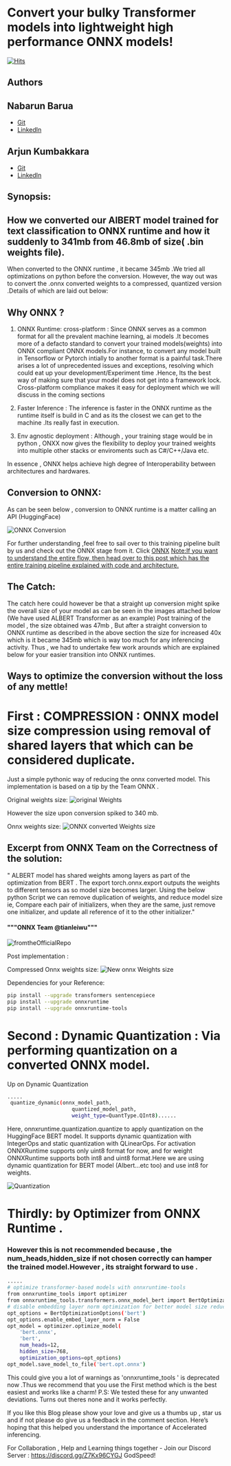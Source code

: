 #  Convert your bulky Transformer models into lightweight high performance ONNX models!

[![Hits](https://hits.seeyoufarm.com/api/count/incr/badge.svg?url=https%3A%2F%2Fgithub.com%2FarjunKumbakkara%2Fonnx_model_size_compression&count_bg=%2379C83D&title_bg=%23555555&icon=&icon_color=%23E7E7E7&title=hits&edge_flat=false)](https://hits.seeyoufarm.com)


## Authors
## Nabarun Barua 
- [Git](https://github.com/nabarunbaruaAIML)
- [LinkedIn](https://www.linkedin.com/in/nabarun-barua-aiml-engineer/)
## Arjun Kumbakkara 
- [Git](https://github.com/arjunKumbakkara)
- [LinkedIn](https://www.linkedin.com/in/arjunkumbakkara/)


## Synopsis:
## How we converted our AlBERT model trained for text classification to ONNX runtime and how it suddenly to 341mb from 46.8mb of size( .bin weights file).
When converted to the ONNX runtime , it became 345mb .We tried all optimizations on python before the conversion. However, the way out was to convert the .onnx converted weights to a compressed, quantized version .Details of which are laid out below:


## Why ONNX ? 
1. ONNX Runtime: cross-platform  : Since ONNX serves as a common format for all the prevalent machine learning, ai models .It becomes more of a defacto
standard to convert your trained models(weights) into ONNX compliant ONNX models.For instance, to convert any model built in Tensorflow or Pytorch intially to 
another format is a painful task.There arises a lot of unprecedented issues and exceptions, resolving which could eat up your development/Experiment time .Hence, Its the best way of making sure that your model does not get into a framework lock.
Cross-platform compliance makes it easy for deployment which we will discuss in the coming sections

2. Faster Inference : The inference is faster in the ONNX runtime as the runtime itself is build in C and as its the closest we can get to the machine .Its really fast in execution.
3. Env agnostic deployment : Although , your training stage would be in python , ONXX now gives the flexibility to deploy your trained weights into multiple other stacks or 
 enviroments such as  C#/C++/Java etc.  

In essence , ONNX helps achieve high degree of Interoperability between architectures and  hardwares. 


## Conversion to ONNX: 

As can be seen below , conversion to ONNX runtime is a matter calling an API (HuggingFace)

![ONNX Conversion](./documentation_elements/onnx.jpeg)

For further understanding ,feel free to sail over to this training pipeline built by us and check out the ONNX stage from it.
Click [ONNX](https://github.com/arjunkumbakkara/CML_with_DVC_on_Transformer_NLP/blob/main/src/stage_04_onnx.py)
[Note:If you want to understand the entire flow, then head over to this post which has the entire training pipeline explained with code and architecture. ](https://medium.com/@arjunkumbakkara/continuous-machine-learning-on-huggingface-transformer-with-dvc-including-weights-biases-1bc4520d210)


## The Catch: 
The catch here could however be that a straight up conversion might spike the overall size of your model as can be seen in the images attached below (We have used ALBERT Transformer as an example)
Post training of the model , the size obtained was 47mb , But after a straight conversion to ONNX runtime as described in the above section the size for increased 40x 
which is it became 345mb which is way too much for any inferencing activity. 
Thus , we had to undertake few work arounds which are explained below for your easier transition into ONNX runtimes.


## Ways to optimize the conversion without the loss of any mettle!

# First : COMPRESSION :  ONNX model size compression using removal of shared layers that which can be considered duplicate. 
Just a simple pythonic way of reducing the onnx converted model. This implementation is based on a tip by the Team ONNX .


Original weights size:
![original Weights](./documentation_elements/sizeone.png)


However the  size upon conversion spiked to 340 mb.

Onnx weights size:
![ONNX converted Weights size](./documentation_elements/sizesecond.png)


## Excerpt from ONNX Team on the Correctness of the solution: 
" ALBERT model has shared weights among layers as part of the optimization from BERT . 
The export  torch.onnx.export outputs the weights to different tensors as so model size becomes larger.
Using the below python Script we can remove duplication of weights, and reduce model size
ie,  Compare each pair of initializers, when they are the same, just remove one initializer, and update all reference of it to the other initializer."
#### """ONNX Team @tianleiwu"""

![fromtheOfficialRepo](./documentation_elements/fromrepo.png)


Post implementation : 

Compressed Onnx weights size:
![New onnx Weights size](./documentation_elements/sizethird.png)



Dependencies for your Reference: 


```bash
pip install --upgrade transformers sentencepiece
pip install --upgrade onnxruntime
pip install --upgrade onnxruntime-tools
```


# Second : Dynamic Quantization :  Via performing quantization on a converted ONNX model. 

Up on Dynamic Quantization 


```bash
.....
 quantize_dynamic(onnx_model_path,
                     quantized_model_path,
                     weight_type=QuantType.QInt8)......

```
Here, onnxruntime.quantization.quantize to apply quantization on the HuggingFace BERT model. It supports dynamic quantization with IntegerOps and static quantization with QLinearOps. For activation ONNXRuntime supports only uint8 format for now, and for weight ONNXRuntime supports both int8 and uint8 format.Here we are using dynamic quantization for BERT model (Albert...etc too) and use int8 for weights.


![Quantization](./documentation_elements/FourthOne.png)






# Thirdly: by Optimizer from ONNX Runtime .
### However this is not recommended because , the num_heads,hidden_size if not chosen correctly can hamper the trained model.However , its straight forward to use .


```bash
.....
# optimize transformer-based models with onnxruntime-tools
from onnxruntime_tools import optimizer
from onnxruntime_tools.transformers.onnx_model_bert import BertOptimizationOptions
# disable embedding layer norm optimization for better model size reduction
opt_options = BertOptimizationOptions('bert')
opt_options.enable_embed_layer_norm = False
opt_model = optimizer.optimize_model(
    'bert.onnx',
    'bert', 
    num_heads=12,
    hidden_size=768,
    optimization_options=opt_options)
opt_model.save_model_to_file('bert.opt.onnx')

```


This could give you a lot of warnings as  'onnxruntime_tools ' is deprecated now .Thus we recommend that you use the First method which is the best easiest and works like a charm! 
P.S: We tested these for any unwanted deviations. Turns out theres none and it works perfectly.


If you like this Blog please show your love and give us a thumbs up , star us and if not please do give us a feedback in the comment section. Here’s hoping that this helped you understand the importance of Accelerated inferencing.
 
For Collaboration , Help and Learning things together -
Join our Discord Server : https://discord.gg/Z7Kx96CYGJ
GodSpeed!


